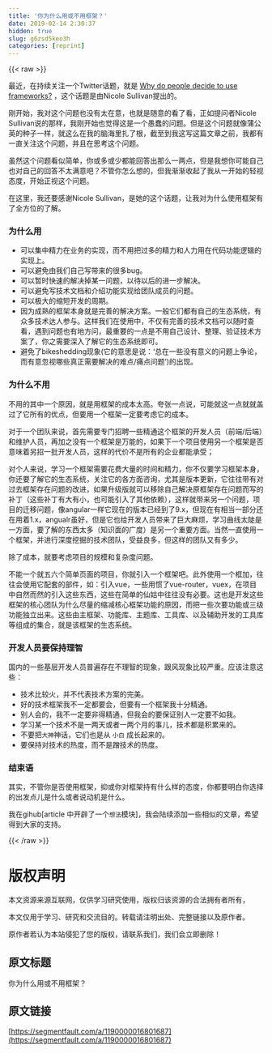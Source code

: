 ```yaml
---
title: '你为什么用或不用框架？' 
date: 2019-02-14 2:30:37
hidden: true
slug: g6zsd5keo3h
categories: [reprint]
---
```


{{< raw >}}

                    
<p>最近，在持续关注一个Twitter话题，就是 <a href="https://twitter.com/stubbornella/status/1050119577823113216" rel="nofollow noreferrer" target="_blank">Why do people decide to use frameworks?</a> ，这个话题是由Nicole Sullivan提出的。</p>
<p>刚开始，我对这个问题也没有太在意，也就是随意的看了看，正如提问者Nicole Sullivan说的那样，我刚开始也觉得这是一个愚蠢的问题。但是这个问题就像蒲公英的种子一样，就这么在我的脑海里扎了根，截至到我这写这篇文章之前，我都有一直关注这个问题，并且在思考这个问题。</p>
<p>虽然这个问题看似简单，你或多或少都能回答出那么一两点，但是我想你可能自己也对自己的回答不太满意吧？不管你怎么想的，但我渐渐收起了我从一开始的轻视态度，开始正视这个问题。</p>
<p>在这里，我还要感谢Nicole Sullivan，是她的这个话题，让我对为什么使用框架有了全方位的了解。</p>
<h3 id="articleHeader0">为什么用</h3>
<ul>
<li>可以集中精力在业务的实现，而不用把过多的精力和人力用在代码功能逻辑的实现上。</li>
<li>可以避免由我们自己写带来的很多bug。</li>
<li>可以暂时快速的解决掉某一问题，以待以后的进一步解决。</li>
<li>可以避免写技术文档和介绍功能实现给团队成员的问题。</li>
<li>可以极大的缩短开发的周期。</li>
<li>因为成熟的框架本身就是完善的解决方案。一般它们都有自己的生态系统，有众多技术达人参与。这样我们在使用中，不仅有完善的技术文档可以随时查看，遇到问题也有地方问，最重要的一点是不用自己设计、整理、验证技术方案了，你之需要深入了解它的生态系统即可。</li>
<li>避免了bikeshedding现象(它的意思是说：‘总在一些没有意义的问题上争论，而有意忽视哪些真正需要解决的难点/痛点问题’)的出现。</li>
</ul>
<h3 id="articleHeader1">为什么不用</h3>
<p>不用的其中一个原因，就是用框架的成本太高。夸张一点说，可能就这一点就就盖过了它所有的优点，但要用一个框架一定要考虑它的成本。</p>
<p>对于一个团队来说，首先需要专门招聘一些精通这个框架的开发人员（前端/后端）和维护人员，再加之没有一个框架是万能的，如果下一个项目使用另一个框架是否意味着另招一批开发人员，这样的代价不是所有的企业都能承受；</p>
<p>对个人来说，学习一个框架需要花费大量的时间和精力，你不仅要学习框架本身，你还要了解它的生态系统，关注它的各方面咨询，尤其是版本更新，它往往带有对过去框架存在问题的改进，如果升级版就可以移除自己解决原框架存在问题而写的补丁（这些补丁有大有小，也可能引入了其他依赖），这样就带来另一个问题，项目的迁移问题，像angular一样它现在的版本已经到了9.x，但现在有相当一部分还在用着1.x，angualr虽好，但是它也给开发人员带来了巨大麻烦，学习曲线太陡是一方面，要了解的东西太多（知识面的广度）是另一个重要方面。当然一直使用一个框架，并进行深度挖掘的技术团队，受益良多，但这样的团队又有多少。</p>
<p>除了成本，就要考虑项目的规模和复杂度问题。</p>
<p>不能一个就五六个简单页面的项目，你就引入一个框架吧。此外使用一个框加，往往会使用它配套的部件，如：引入vue，一些用惯了vue-router，vuex，在项目中自然而然的引入这些东西，这些在简单的仙姑中往往没有必要。这也是开发这些框架的核心团队为什么尽量的缩减核心框架功能的原因，而把一些次要功能或三级功能独立出来。这些由主框架、功能库、主题库、工具库、以及辅助开发的工具库等组成的集合，就是该框架的生态系统。</p>
<h3 id="articleHeader2">开发人员要保持理智</h3>
<p>国内的一些基层开发人员普遍存在不理智的现象，跟风现象比较严重。应该注意这些：</p>
<ul>
<li>技术比较火，并不代表技术方案的完美。</li>
<li>好的技术框架我不一定都要会，但要有一个框架我十分精通。</li>
<li>别人会的，我不一定要非得精通，但我会的要保证别人一定要不如我。</li>
<li>学习某一个技术不是一两天或者一两个月的事儿，技术都是积累来的。</li>
<li>不要把<code>大神</code>神话，它们也是从 <code>小白</code> 成长起来的。</li>
<li>要保持对技术的热度，而不是蹭技术的热度。</li>
</ul>
<h3 id="articleHeader3">结束语</h3>
<p>其实，不管你是否使用框架，抑或你对框架持有什么样的态度，你都要明白你选择的出发点儿是什么或者说动机是什么。</p>
<p>我在gihub[article 中开辟了一个<code>想法</code>模块]，我会陆续添加一些相似的文章，希望得到大家的支持。</p>

                
{{< /raw >}}

# 版权声明
本文资源来源互联网，仅供学习研究使用，版权归该资源的合法拥有者所有，

本文仅用于学习、研究和交流目的。转载请注明出处、完整链接以及原作者。

原作者若认为本站侵犯了您的版权，请联系我们，我们会立即删除！

## 原文标题
你为什么用或不用框架？

## 原文链接
[https://segmentfault.com/a/1190000016801687](https://segmentfault.com/a/1190000016801687)

